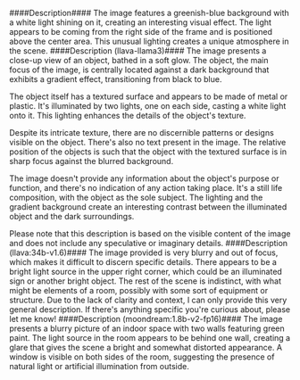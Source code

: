 ####Description####
The image features a greenish-blue background with a white light shining on it, creating an interesting visual effect. The light appears to be coming from the right side of the frame and is positioned above the center area. This unusual lighting creates a unique atmosphere in the scene.
####Description (llava-llama3)####
The image presents a close-up view of an object, bathed in a soft glow. The object, the main focus of the image, is centrally located against a dark background that exhibits a gradient effect, transitioning from black to blue. 

The object itself has a textured surface and appears to be made of metal or plastic. It's illuminated by two lights, one on each side, casting a white light onto it. This lighting enhances the details of the object's texture.

Despite its intricate texture, there are no discernible patterns or designs visible on the object. There's also no text present in the image. The relative position of the objects is such that the object with the textured surface is in sharp focus against the blurred background.

The image doesn't provide any information about the object's purpose or function, and there's no indication of any action taking place. It's a still life composition, with the object as the sole subject. The lighting and the gradient background create an interesting contrast between the illuminated object and the dark surroundings. 

Please note that this description is based on the visible content of the image and does not include any speculative or imaginary details.
####Description (llava:34b-v1.6)####
The image provided is very blurry and out of focus, which makes it difficult to discern specific details. There appears to be a bright light source in the upper right corner, which could be an illuminated sign or another bright object. The rest of the scene is indistinct, with what might be elements of a room, possibly with some sort of equipment or structure. Due to the lack of clarity and context, I can only provide this very general description. If there's anything specific you're curious about, please let me know!
####Description (moondream:1.8b-v2-fp16)####
The image presents a blurry picture of an indoor space with two walls featuring green paint. The light source in the room appears to be behind one wall, creating a glare that gives the scene a bright and somewhat distorted appearance. A window is visible on both sides of the room, suggesting the presence of natural light or artificial illumination from outside.
